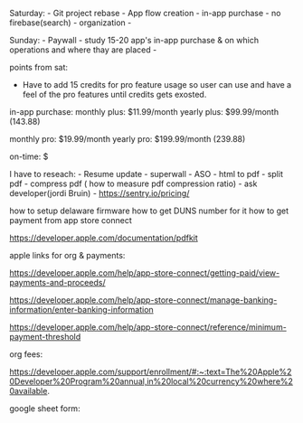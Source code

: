  Saturday:
    - Git project rebase
    - App flow creation
    - in-app purchase
    - no firebase(search)
    - organization
    -

Sunday:
    - Paywall
    - study 15-20 app's in-app purchase & on which operations and where thay are placed
    -

points from sat:
- Have to add 15 credits for pro feature usage so user can use and have a feel of the pro features until credits gets exosted.

in-app purchase:
monthly plus: $11.99/month
yearly plus: $99.99/month (143.88)

monthly pro: $19.99/month
yearly pro: $199.99/month (239.88)

on-time: $


I have to reseach:
    - Resume update
    - superwall
    - ASO
    - html to pdf
    - split pdf
    - compress pdf ( how to measure pdf compression ratio)
    - ask developer(jordi Bruin)
    - https://sentry.io/pricing/


how to setup delaware firmware
how to get DUNS number for it
how to get payment from app store connect


https://developer.apple.com/documentation/pdfkit


apple links for org & payments:

https://developer.apple.com/help/app-store-connect/getting-paid/view-payments-and-proceeds/

https://developer.apple.com/help/app-store-connect/manage-banking-information/enter-banking-information

https://developer.apple.com/help/app-store-connect/reference/minimum-payment-threshold


org fees:

https://developer.apple.com/support/enrollment/#:~:text=The%20Apple%20Developer%20Program%20annual,in%20local%20currency%20where%20available.





google sheet form:
<!-- Deployment ID: AKfycbwPNf8XE1PY-w1IpVXwule93wypgxeB3f0GrdcPSZH_1RBD30AXRPUbt2rAoYZxVwSG -->
<!-- Web app url:  https://script.google.com/macros/s/AKfycbwPNf8XE1PY-w1IpVXwule93wypgxeB3f0GrdcPSZH_1RBD30AXRPUbt2rAoYZxVwSG/exec -->
